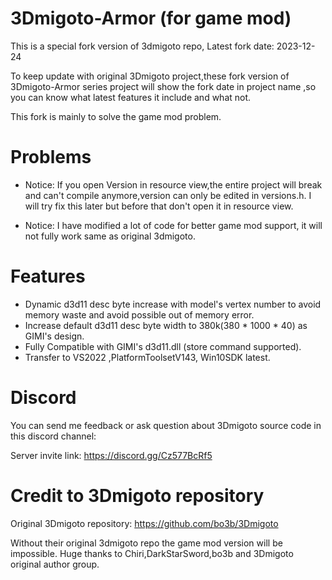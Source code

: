 # 3Dmigoto-Armor (for game mod)
This is a special fork version of 3dmigoto repo, Latest fork date: 2023-12-24

To keep update with original 3Dmigoto project,these fork version of 3Dmigoto-Armor series project will show 
the fork date in project name ,so you can know what latest features it include and what not.

This fork is mainly to solve the game mod problem.
# Problems
- Notice: If you open Version in resource view,the entire project will break and can't compile anymore,version can
only be edited in versions.h. I will try fix this later but before that don't open it in resource view.

- Notice: I have modified a lot of code for better game mod support, it will not fully work same as original 3dmigoto.

# Features

- Dynamic d3d11 desc byte increase with model's vertex number to avoid memory waste and avoid possible out of memory error.
- Increase default d3d11 desc byte width to 380k(380 * 1000 * 40) as GIMI's design.
- Fully Compatible with GIMI's d3d11.dll (store command supported).
- Transfer to VS2022 ,PlatformToolsetV143, Win10SDK latest.

# Discord
You can send me feedback or ask question about 3Dmigoto source code in this discord channel:

Server invite link: https://discord.gg/Cz577BcRf5


# Credit to 3Dmigoto repository
Original 3Dmigoto repository: https://github.com/bo3b/3Dmigoto


Without their original 3dmigoto repo the game mod version will be impossible.
Huge thanks to Chiri,DarkStarSword,bo3b and 3Dmigoto original author group.

